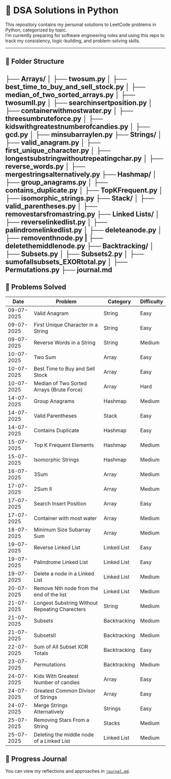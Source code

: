 # 🧠 DSA Solutions in Python

This repository contains my personal solutions to LeetCode problems in Python, categorized by topic.  
I’m currently preparing for software engineering roles and using this repo to track my consistency, logic-building, and problem-solving skills.

---

## 📂 Folder Structure

├── Arrays/
│ ├── twosum.py
│ ├── best_time_to_buy_and_sell_stock.py
│ ├── median_of_two_sorted_arrays.py
│ ├── twosumII.py
│ ├── searchinsertposition.py
│ ├── containerwithmostwater.py
│ ├── threesumbruteforce.py
│ ├── kidswithgreatestnumberofcandies.py
│ ├── gcd.py
│ ├── minsubarraylen.py
├── Strings/
│ ├── valid_anagram.py
│ ├── first_unique_character.py
│ ├── longestsubstringwithoutrepeatingchar.py
│ ├── reverse_words.py
│ ├── mergestringsalternatively.py
├── Hashmap/
│ ├── group_anagrams.py
│ ├── contains_duplicate.py
│ ├── TopKFrequent.py
│ ├── isomorphic_strings.py
├── Stack/
│ ├── valid_parentheses.py
│ ├── removestarsfromastring.py
├── Linked Lists/
│ ├── reverselinkedlist.py
│ ├── palindromelinkedlist.py
│ ├── deleteanode.py
│ ├── removenthnode.py
| ├── deletethemiddlenode.py
├── Backtracking/
│ ├── Subsets.py
│ ├── Subsets2.py
│ ├── sumofallsubsets_EXORtotal.py
│ ├── Permutations.py
├── journal.md
---

## 📌 Problems Solved

| Date       | Problem                                          | Category      | Difficulty |
|------------|--------------------------------------------------|---------------|-------------|
| 09-07-2025 | Valid Anagram                                   | String         | Easy        |
| 09-07-2025 | First Unique Character in a String              | String         | Easy        |
| 09-07-2025 | Reverse Words in a String                       | String         | Medium      |
| 10-07-2025 | Two Sum                                         | Array          | Easy        |
| 10-07-2025 | Best Time to Buy and Sell Stock                 | Array          | Easy        |
| 10-07-2025 | Median of Two Sorted Arrays (Brute Force)       | Array          | Hard        |
| 14-07-2025 | Group Anagrams                                  | Hashmap        | Medium      |
| 14-07-2025 | Valid Parentheses                               | Stack          | Easy        |
| 14-07-2025 | Contains Duplicate                              | Hashmap        | Easy        | 
| 15-07-2025 | Top K Frequent Elements                         | Hashmap        | Medium      |
| 15-07-2025 | Isomorphic Strings                              | Hashmap        | Medium      |
| 16-07-2025 | 3Sum                                            | Array          | Medium      |
| 17-07-2025 | 2Sum II                                         | Array          | Medium      |
| 17-07-2025 | Search Insert Position                          | Array          | Easy        |
| 17-07-2025 | Container with  most water                      | Array          | Medium      |
| 18-07-2025 | Minimum Size Subarray Sum                       | Array          | Medium      |
| 19-07-2025 | Reverse Linked List                             | Linked List    | Easy        |
| 19-07-2025 | Palindrome Linked List                          | Linked List    | Easy        |
| 19-07-2025 | Delete a node in a Linked List                  | Linked List    | Medium      |
| 20-07-2025 | Remove Nth node from the end of the list        | Linked List    | Medium      |
| 21-07-2025 | Longest Substring Without Repeating Charecters  | String         | Medium      |
| 21-07-2025 | Subsets                                         | Backtracking   | Medium      |
| 21-07-2025 | SubsetsII                                       | Backtracking   | Medium      |
| 22-07-2025 | Sum of All Subset XOR Totals                    | Backtracking   | Easy        |
| 23-07-2025 | Permutations                                    | Backtracking   | Medium      |
| 24-07-2025 | Kids With Greatest Number of candies            | Array          | Easy        |
| 24-07-2025 | Greatest Common Divisor of Strings              | Array          | Easy        |
| 24-07-2025 | Merge Strings Alternatively                     | Strings        | Easy        |
| 25-07-2025 | Removing Stars From a String                    | Stacks         | Medium      |
| 25-07-2025 | Deleting the middle node of a Linked List       | Linked List    | Medium      |

## 📘 Progress Journal

You can view my reflections and approaches in [`journal.md`](journal.md).

